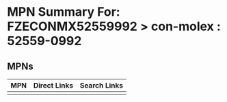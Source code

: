 



# MPN Summary For: FZECONMX52559992 > con-molex : 52559-0992

## MPNs
  

|MPN|Direct Links|Search Links|
| :--- | :--- | :--- |
||||
